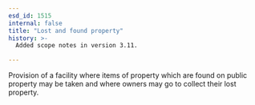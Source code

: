 ```yaml
---
esd_id: 1515
internal: false
title: "Lost and found property"
history: >-
  Added scope notes in version 3.11.

---
```


Provision of a facility where items of property which are found on public property may be taken and where owners may go to collect their lost property.


